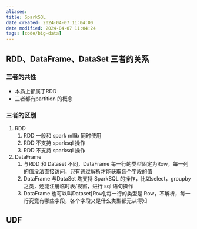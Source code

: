 ```yaml
---
aliases: 
title: SparkSQL
date created: 2024-04-07 11:04:00
date modified: 2024-04-07 11:04:24
tags: [code/big-data]
---
```

## RDD、DataFrame、DataSet 三者的关系
### 三者的共性
- 本质上都属于RDD
- 三者都有partition 的概念

### 三者的区别
1. RDD
	1. RDD 一般和 spark mllib 同时使用
	2. RDD 不支持 sparksql 操作
	3. RDD 不支持 sparksql 操作
2. DataFrame
	1. 与RDD 和 Dataset 不同，DataFrame 每一行的类型固定为Row，每一列的值没法直接访问，只有通过解析才能获取各个字段的值
	2. DataFrame 与DataSet 均支持 SparkSQL 的操作，比如select，groupby 之类，还能注册临时表/视窗，进行 sql 语句操作
	3. DataFrame 也可以叫Dataset\[Row\],每一行的类型是 Row，不解析，每一行究竟有哪些字段，各个字段又是什么类型都无从得知

## UDF
